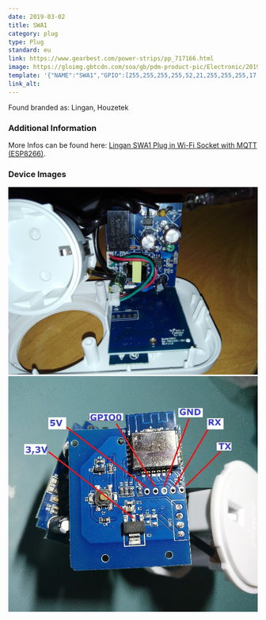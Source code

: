 ```yaml
---
date: 2019-03-02
title: SWA1
category: plug
type: Plug
standard: eu
link: https://www.gearbest.com/power-strips/pp_717166.html
image: https://gloimg.gbtcdn.com/soa/gb/pdm-product-pic/Electronic/2019/01/14/goods_img_big-v1/20190114091443_23823.jpg
template: '{"NAME":"SWA1","GPIO":[255,255,255,255,52,21,255,255,255,17,255,255,255],"FLAG":0,"BASE":18}'
link_alt:
---
```

Found branded as: Lingan, Houzetek

### Additional Information

More Infos can be found here: [Lingan SWA1 Plug in Wi-Fi Socket with MQTT (ESP8266)](https://nathan.chantrell.net/20170528/lingan-swa1-plug-in-wi-fi-socket-with-mqtt-esp8266/).  
   
### Device Images  
![2](https://raw.githubusercontent.com/reloxx13/reloxx13.github.io/master/media/tasmota/Lingan-SWA1/2.jpg)  
![3](https://raw.githubusercontent.com/reloxx13/reloxx13.github.io/master/media/tasmota/Lingan-SWA1/3.jpg)  

